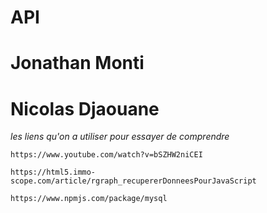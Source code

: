 # API

# Jonathan Monti

# Nicolas Djaouane
*les liens qu'on a utiliser pour essayer de comprendre*

```
https://www.youtube.com/watch?v=bSZHW2niCEI

https://html5.immo-scope.com/article/rgraph_recupererDonneesPourJavaScript

https://www.npmjs.com/package/mysql

```

